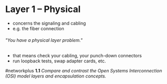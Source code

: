 # Layer 1 – Physical

- concerns the signaling and cabling
- e.g. the fiber connection

###### "You have a physical layer problem."

- that means check your cabling, your punch-down connectors
- run loopback tests, swap adapter cards, etc. 

#networkplus **1.1** *Compare and contrast the Open Systems Interconnection (OSI) model layers and encapsulation concepts.*
